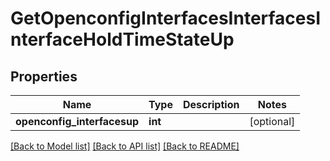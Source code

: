 # GetOpenconfigInterfacesInterfacesInterfaceHoldTimeStateUp

## Properties
Name | Type | Description | Notes
------------ | ------------- | ------------- | -------------
**openconfig_interfacesup** | **int** |  | [optional] 

[[Back to Model list]](../README.md#documentation-for-models) [[Back to API list]](../README.md#documentation-for-api-endpoints) [[Back to README]](../README.md)


